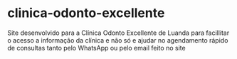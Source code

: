 # clinica-odonto-excellente
Site desenvolvido para a Clínica Odonto Excellente de Luanda para facillitar o acesso a informação da clínica e não só e ajudar no agendamento rápido de consultas tanto pelo WhatsApp ou pelo email feito no site
